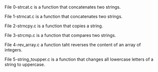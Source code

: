 File 0-strcat.c is a function that concatenates two strings.

File 1-strncat.c is a function that concatenates two strings.

File 2-strncpy.c is a function that copies a string.

File 3-strcmp.c is a function that compares two strings.

File 4-rev_array.c a function taht reverses the content of an array of integers.

File 5-string_toupper.c is a function that changes all lowercase letters of a string to uppercase.
